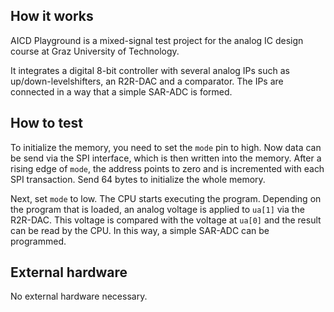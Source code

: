 ## How it works

AICD Playground is a mixed-signal test project for the analog IC design course at Graz University of Technology.

It integrates a digital 8-bit controller with several analog IPs such as up/down-levelshifters, an R2R-DAC and a comparator. The IPs are connected in a way that a simple SAR-ADC is formed.

## How to test

To initialize the memory, you need to set the `mode` pin to high. Now data can be send via the SPI interface, which is then written into the memory. After a rising edge of `mode`, the address points to zero and is incremented with each SPI transaction. Send 64 bytes to initialize the whole memory.

Next, set `mode` to low. The CPU starts executing the program. Depending on the program that is loaded, an analog voltage is applied to `ua[1]` via the R2R-DAC. This voltage is compared with the voltage at `ua[0]` and the result can be read by the CPU. In this way, a simple SAR-ADC can be programmed.

## External hardware

No external hardware necessary.
